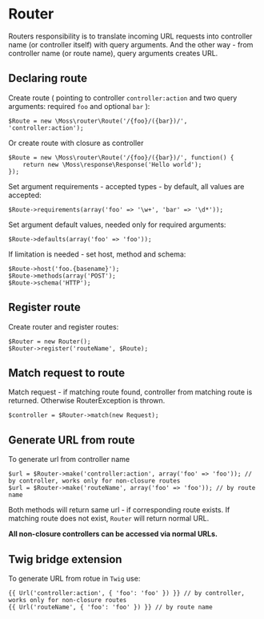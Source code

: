 # Router

Routers responsibility is to translate incoming URL requests into controller name (or controller itself) with query arguments.
 And the other way - from controller name (or route name), query arguments creates URL.

## Declaring route

Create route ( pointing to controller `controller:action` and two query arguments: required `foo` and optional `bar` ):

	$Route = new \Moss\router\Route('/{foo}/({bar})/', 'controller:action');

Or create route with closure as controller

	$Route = new \Moss\router\Route('/{foo}/({bar})/', function() {
		return new \Moss\response\Response('Hello world');
	});

Set argument requirements - accepted types - by default, all values are accepted:

    $Route->requirements(array('foo' => '\w+', 'bar' => '\d*'));

Set argument default values, needed only for required arguments:

    $Route->defaults(array('foo' => 'foo'));

If limitation is needed - set host, method and schema:

    $Route->host('foo.{basename}');
    $Route->methods(array('POST');
    $Route->schema('HTTP');

## Register route

Create router and register routes:

	$Router = new Router();
	$Router->register('routeName', $Route);

## Match request to route

Match request - if matching route found, controller from matching route is returned. Otherwise RouterException is thrown.

	$controller = $Router->match(new Request);

## Generate URL from route

To generate url from controller name

	$url = $Router->make('controller:action', array('foo' => 'foo')); // by controller, works only for non-closure routes
	$url = $Router->make('routeName', array('foo' => 'foo')); // by route name

Both methods will return same url - if corresponding route exists.
If matching route does not exist, `Router` will return normal URL.

**All non-closure controllers can be accessed via normal URLs.**

## Twig bridge extension

To generate URL from rotue in `Twig` use:

	{{ Url('controller:action', { 'foo': 'foo' }) }} // by controller, works only for non-closure routes
	{{ Url('routeName', { 'foo': 'foo' }) }} // by route name

